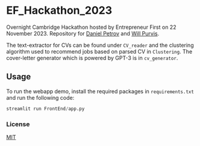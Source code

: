 # EF_Hackathon_2023

Overnight Cambridge Hackathon hosted by Entrepreneur First on 22 November 2023. Repository for [Daniel Petrov](https://github.com/daniel-petrov) and [Will Purvis](https://github.com/wejpurvis).

The text-extractor for CVs can be found under `CV_reader` and the clustering algorithm used to recommend jobs based on parsed CV in `Clustering`. The cover-letter generator which is powered by GPT-3 is in `cv_generator`.

## Usage

To run the webapp demo, install the required packages in `requirements.txt` and run the following code:

```python
streamlit run FrontEnd/app.py
```


### License

[MIT](https://choosealicense.com/licenses/mit/)